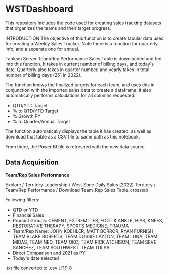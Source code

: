 # WSTDashboard
This repository includes the code used for creating sales tracking datasets that organizes the teams and their target progress.

INTRODUCTION
The objective of this function is to create tabular data used for creating a Weekly Sales Tracker. Note there is a function for quarterly info, and a separate one for annual.

Tableau Server Team/Rep Performance Sales Table is downloaded and fed into this function. It takes in current number of billing days, and today's date. Quarterly also takes in quarter number, and yearly takes in total number of billing days (251 in 2022).

The function knows the finalized targets for each team, and uses this in conjunction with the imported sales data to create a dataframe; it also automatically performs calculations for all columns requested:
   * QTD/YTD Target
   * % to QTD/YTD Target 
   * % Growth PY
   * % to Quarter/Annual Target
    
The function automatically displays the table it has created, as well as download that table as a CSV file to same path as this notebook. 

From there, the Power BI file is refreshed with the new data source.

## Data Acquisition

**Team/Rep Sales Performance**

Explore / Territory Leadership / West Zone Daily Sales (2022) Territory / Team/Rep Performance / 
Download Team_Rep Sales Table_crosstab

Following filters:
* QTD or YTD 
* Financial Sales
* Product Groups: CEMENT, EXTREMITIES, FOOT & ANKLE, HIPS, KNEES, RESTORATIVE THERAPY, SPORTS MEDICINE, TRAUMA
* Team/Rep Name: JOHN KOEHLER, MATT BORROR, RYAN FURNISH, TEAM BLAKE ROBERTS, TEAM DOSSIE LAYTON, TEAM LUNA, TEAM MIDAS, TEAM NEO, TEAM OKC, TEAM RICK ATCHISON, TEAM SEVE SANCHEZ, TEAM SOUTHWEST, TEAM TULSA
* Direct Comparison and 2021 as PY
* Today's date selected

.txt file converted to .csv UTF-8
